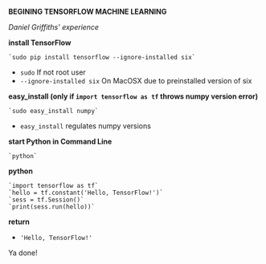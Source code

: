 **BEGINING TENSORFLOW MACHINE LEARNING**

*Daniel Griffiths' experience*

**install TensorFlow**



    `sudo pip install tensorflow --ignore-installed six`

-  `sudo` If not root user
-  `--ignore-installed six` On MacOSX due to preinstalled version of six

**easy_install (only if `import tensorflow as tf` throws numpy version error)**



    `sudo easy_install numpy`

- `easy_install` regulates numpy versions

**start Python in Command Line**



    `python`

**python**



    `import tensorflow as tf`
    `hello = tf.constant('Hello, TensorFlow!')`
    `sess = tf.Session()`
    `print(sess.run(hello))`

**return**
- `'Hello, TensorFlow!'`


Ya done!
